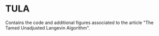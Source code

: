 # TULA
Contains the code and additional figures associated to the article "The Tamed Unadjusted Langevin Algorithm".
